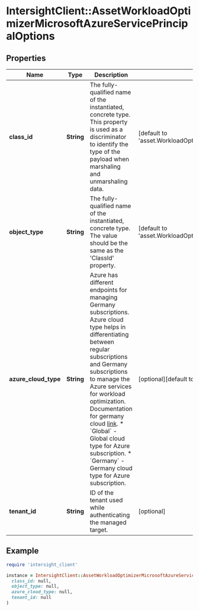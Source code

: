 # IntersightClient::AssetWorkloadOptimizerMicrosoftAzureServicePrincipalOptions

## Properties

| Name | Type | Description | Notes |
| ---- | ---- | ----------- | ----- |
| **class_id** | **String** | The fully-qualified name of the instantiated, concrete type. This property is used as a discriminator to identify the type of the payload when marshaling and unmarshaling data. | [default to &#39;asset.WorkloadOptimizerMicrosoftAzureServicePrincipalOptions&#39;] |
| **object_type** | **String** | The fully-qualified name of the instantiated, concrete type. The value should be the same as the &#39;ClassId&#39; property. | [default to &#39;asset.WorkloadOptimizerMicrosoftAzureServicePrincipalOptions&#39;] |
| **azure_cloud_type** | **String** | Azure has different endpoints for managing Germany subscriptions. Azure cloud type helps in differentiating between regular subscriptions and Germany subscriptions to manage the Azure services for workload optimization. Documentation for germany cloud [link](https://docs.microsoft.com/en-us/azure/germany/germany-manage-subscriptions). * &#x60;Global&#x60; - Global cloud type for Azure subscription. * &#x60;Germany&#x60; - Germany cloud type for Azure subscription. | [optional][default to &#39;Global&#39;] |
| **tenant_id** | **String** | ID of the tenant used while authenticating the managed target. | [optional] |

## Example

```ruby
require 'intersight_client'

instance = IntersightClient::AssetWorkloadOptimizerMicrosoftAzureServicePrincipalOptions.new(
  class_id: null,
  object_type: null,
  azure_cloud_type: null,
  tenant_id: null
)
```

